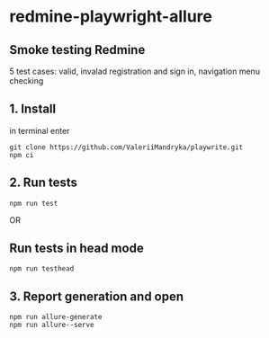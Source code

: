 # redmine-playwright-allure
## Smoke testing Redmine 
5 test cases: valid, invalad registration and sign in, navigation menu checking

## 1. Install 
in terminal enter
```
git clone https://github.com/ValeriiMandryka/playwrite.git
npm ci 
```
## 2. Run tests
```
npm run test  
```
OR

## Run tests in head mode
```
npm run testhead  
```



## 3. Report generation and open
```
npm run allure-generate
npm run allure--serve
```
